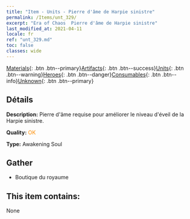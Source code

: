 ```yaml
---
title: "Item - Units - Pierre d'âme de Harpie sinistre"
permalink: /Items/unt_329/
excerpt: "Era of Chaos  Pierre d'âme de Harpie sinistre"
last_modified_at: 2021-04-11
locale: fr
ref: "unt_329.md"
toc: false
classes: wide
---
```

 [Materials](/fr/Items/){: .btn .btn--primary}[Artifacts](/fr/Items/Artifacts/){: .btn .btn--success}[Units](/fr/Items/Units/){: .btn .btn--warning}[Heroes](/fr/Items/Heroes/){: .btn .btn--danger}[Consumables](/fr/Items/Consumables/){: .btn .btn--info}[Unknown](/fr/Items/Unknown/){: .btn .btn--primary}

## Détails
 **Description:** Pierre d'âme requise pour améliorer le niveau d'éveil de la Harpie sinistre.

 **Quality:** <span style="color: #FF8C00">OK</span>

 **Type:** Awakening Soul

## Gather

*    Boutique du royaume 

## This item contains:

  None

